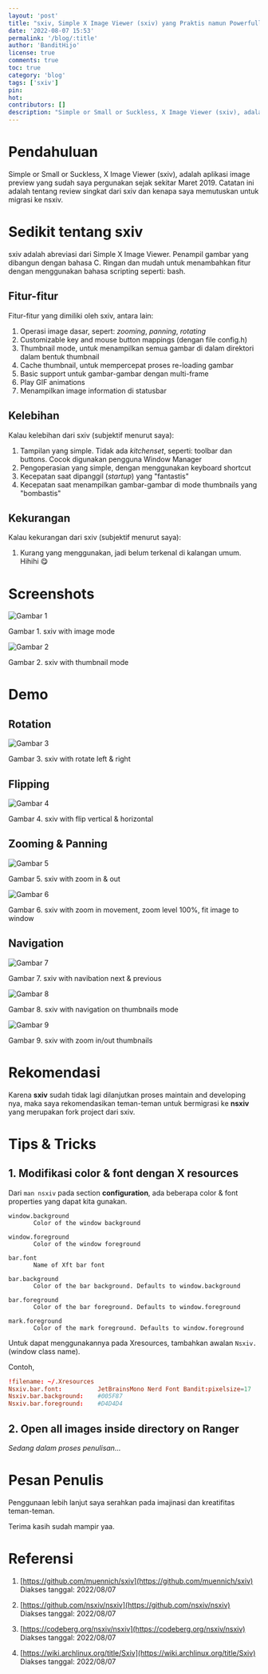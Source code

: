 ```yaml
---
layout: 'post'
title: "sxiv, Simple X Image Viewer (sxiv) yang Praktis namun Powerfull"
date: '2022-08-07 15:53'
permalink: '/blog/:title'
author: 'BanditHijo'
license: true
comments: true
toc: true
category: 'blog'
tags: ['sxiv']
pin:
hot:
contributors: []
description: "Simple or Small or Suckless, X Image Viewer (sxiv), adalah aplikasi image viewer yang sudah saya pergunakan sejak sekitar Maret 2019. Catatan ini adalah tentang review singkat dari sxiv dan kenapa saya memutuskan untuk migrasi ke nsxiv."
---
```


# Pendahuluan

Simple or Small or Suckless, X Image Viewer (sxiv), adalah aplikasi image preview yang sudah saya pergunakan sejak sekitar Maret 2019. Catatan ini adalah tentang review singkat dari sxiv dan kenapa saya memutuskan untuk migrasi ke nsxiv.

# Sedikit tentang sxiv

sxiv adalah abreviasi dari Simple X Image Viewer. Penampil gambar yang dibangun dengan bahasa C. Ringan dan mudah untuk menambahkan fitur dengan menggunakan bahasa scripting seperti: bash.

## Fitur-fitur

Fitur-fitur yang dimiliki oleh sxiv, antara lain:
1. Operasi image dasar, sepert: *zooming*, *panning*, *rotating*
1. Customizable key and mouse button mappings (dengan file config.h)
1. Thumbnail mode, untuk menampilkan semua gambar di dalam direktori dalam bentuk thumbnail
1. Cache thumbnail, untuk mempercepat proses re-loading gambar
1. Basic support untuk gambar-gambar dengan multi-frame
1. Play GIF animations
1. Menampilkan image information di statusbar

## Kelebihan

Kalau kelebihan dari sxiv (subjektif menurut saya):
1. Tampilan yang simple. Tidak ada *kitchenset*, seperti: toolbar dan buttons. Cocok digunakan pengguna Window Manager
1. Pengoperasian yang simple, dengan menggunakan keyboard shortcut
1. Kecepatan saat dipanggil (*startup*) yang "fantastis"
1. Kecepatan saat menampilkan gambar-gambar di mode thumbnails yang "bombastis"

## Kekurangan

Kalau kekurangan dari sxiv (subjektif menurut saya):
1. Kurang yang menggunakan, jadi belum terkenal di kalangan umum. Hihihi 😋

# Screenshots

![Gambar 1](/assets/images/posts/2022/2022-08-07-01-gambar-01.png)

Gambar 1. sxiv with image mode

![Gambar 2](/assets/images/posts/2022/2022-08-07-01-gambar-02.png)

Gambar 2. sxiv with thumbnail mode

# Demo

## Rotation

![Gambar 3](/assets/images/posts/2022/2022-08-07-01-gambar-03.gif)

Gambar 3. sxiv with rotate left & right

## Flipping

![Gambar 4](/assets/images/posts/2022/2022-08-07-01-gambar-04.gif)

Gambar 4. sxiv with flip vertical & horizontal

## Zooming & Panning

![Gambar 5](/assets/images/posts/2022/2022-08-07-01-gambar-05.gif)

Gambar 5. sxiv with zoom in & out

![Gambar 6](/assets/images/posts/2022/2022-08-07-01-gambar-06.gif)

Gambar 6. sxiv with zoom in movement, zoom level 100%, fit image to window

## Navigation

![Gambar 7](/assets/images/posts/2022/2022-08-07-01-gambar-07.gif)

Gambar 7. sxiv with navibation next & previous

![Gambar 8](/assets/images/posts/2022/2022-08-07-01-gambar-08.gif)

Gambar 8. sxiv with navigation on thumbnails mode

![Gambar 9](/assets/images/posts/2022/2022-08-07-01-gambar-09.gif)

Gambar 9. sxiv with zoom in/out thumbnails

# Rekomendasi

Karena **sxiv** sudah tidak lagi dilanjutkan proses maintain and developing nya, maka saya rekomendasikan teman-teman untuk bermigrasi ke **nsxiv** yang merupakan fork project dari sxiv.

# Tips & Tricks

## 1. Modifikasi color & font dengan X resources

Dari `man nsxiv` pada section **configuration**, ada beberapa color & font properties yang dapat kita gunakan.

```
window.background
       Color of the window background

window.foreground
       Color of the window foreground

bar.font
       Name of Xft bar font

bar.background
       Color of the bar background. Defaults to window.background

bar.foreground
       Color of the bar foreground. Defaults to window.foreground

mark.foreground
       Color of the mark foreground. Defaults to window.foreground
```

Untuk dapat menggunakannya pada Xresources, tambahkan awalan `Nsxiv.` (window class name).

Contoh,

```conf
!filename: ~/.Xresources
Nsxiv.bar.font:          JetBrainsMono Nerd Font Bandit:pixelsize=17
Nsxiv.bar.background:    #005F87
Nsxiv.bar.foreground:    #D4D4D4
```

## 2. Open all images inside directory on Ranger

*Sedang dalam proses penulisan...*

# Pesan Penulis

Penggunaan lebih lanjut saya serahkan pada imajinasi dan kreatifitas teman-teman.

Terima kasih sudah mampir yaa.

# Referensi

1. [https://github.com/muennich/sxiv](https://github.com/muennich/sxiv)
<br>Diakses tanggal: 2022/08/07

1. [https://github.com/nsxiv/nsxiv](https://github.com/nsxiv/nsxiv)
<br>Diakses tanggal: 2022/08/07

1. [https://codeberg.org/nsxiv/nsxiv](https://codeberg.org/nsxiv/nsxiv)
<br>Diakses tanggal: 2022/08/07

1. [https://wiki.archlinux.org/title/Sxiv](https://wiki.archlinux.org/title/Sxiv)
<br>Diakses tanggal: 2022/08/07

